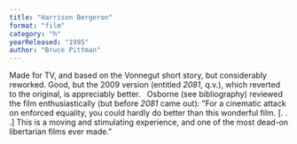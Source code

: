 ```yaml
---
title: "Harrison Bergeron"
format: "film"
category: "h"
yearReleased: "1995"
author: "Bruce Pittman"
---
```

Made for TV, and based on the Vonnegut short story, but  considerably reworked. Good, but the 2009 version (entitled  _2081_, q.v.), which reverted to the original, is  appreciably better.
 
Osborne (see bibliography) reviewed the film  enthusiastically (but before _2081_ came out):  "For a cinematic attack on enforced equality, you could hardly do better than  this wonderful film. [. . .] This is a moving and stimulating experience, and  one of the most dead-on libertarian films ever made."
 
